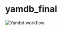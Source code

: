 # yamdb_final

![Yambd workflow](https://github.com/phantom-profile/yamdb_final/actions/workflows/yamdb_workflow.yml/badge.svg)
